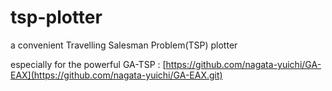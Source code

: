 # tsp-plotter
a convenient Travelling Salesman Problem(TSP) plotter


especially for the powerful GA-TSP : [https://github.com/nagata-yuichi/GA-EAX](https://github.com/nagata-yuichi/GA-EAX.git)
